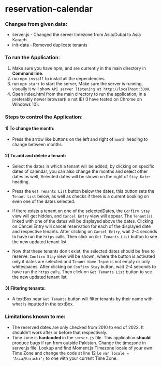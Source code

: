 # reservation-calendar

### **Changes from given data**: 
* server.js - Changed the server timezone from Asia/Dubai to Asia Karachi.
* init-data - Removed duplicate tenants 

### **To run the Application:**

1) Make sure you have npm, and are currently in the main directory in **Command line**.
2) run `npm install` to install all the dependencies.
3) run `npm start` to start the server, Make sure the server is running, visually it will show `API server listening at http://localhost:3000`.
4) Open index.html from the main directory to run the application, in a preferably newer browser(i.e not IE) (I have tested on Chrome on Windows 10).

### **Steps to control the Application:**

#### 1) To change the month:

* Press the arrow like buttons on the left and right of `month` heading to change between months.

#### 2) To add and delete a tenant:

* Select the dates in which a tenant will be added, by clicking on specific dates of calendar, you can also change the months and select other dates as well, Selected dates will be shown on the right of `Stay Date:` heading.

* Press the `Get Tenants List` button below the dates, this button sets the `Tenant List` below, as well as checks if there is a current booking on even one of the dates selected.

* If there exists a tenant on one of the selectedDates, the `Confirm Stay` view will get hidden, and `Cancel Entry` view will appear. The `Tenant(s)` linked with one of the dates will be displayed above the dates. Clicking on Cancel Entry will cancel reservation for each of the displayed date and respective tenants. After clicking on `Cancel Entry`, wait 2-4 seconds to have run the `https` calls, Then click on `Get Tenants List` button to see the new updated tenant list.

* Now that these tenants don't exist, the selected dates should be free to reserve. `Confirm Stay` view will be shown, where the button is activated only if dates are selected and `Tenant Name Input` is not empty or only whitespaces. After clicking on `Confirm Stay` button, wait 2-4 seconds to have run the `https` calls, Then click on `Get Tenants List` button to see the new updated tenant list.

#### 3) Filtering tenants:
*  A textBox near `Get Tenants` button will filter tenants by their name with what is inputted in the textBox.

### Limitations known to me:
* The reserved dates are only checked from 2010 to end of 2022. It shouldn't work after or before that respectively.
* Time zone is **hardcoded** in the `server.js` file. This application **should** produce bugs if ran from outside Pakistan. Change the timezone in server.js file. Lookup and find Moment.js Timezone locale of your own Time Zone and change the code at line 12 i.e `var locale = 'Asia/Karachi';` to one with your current Time Zone.
